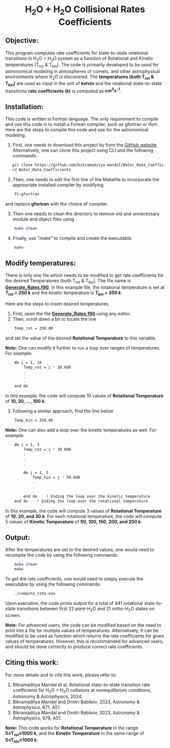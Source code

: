 <h1 align="center">H<sub>2</sub>O + H<sub>2</sub>O Collisional Rates Coefficients</h1>

## Objective:

This program computes rate coefficients for state-to-state rotational transitions in H<sub>2</sub>O + H<sub>2</sub>O system as a function of Rotational and Kinetic temperatures (T<sub>rot</sub> & T<sub>kin</sub>). The code is primarily developed to be used for astronomical modeling in atmospheres of comets, and other astrophysical environments where H<sub>2</sub>O is discovered. The **temperatures (both T<sub>rot</sub> & T<sub>kin</sub>)** are used as input in the unit of **kelvin** and the rotational state-to-state transitions **rate coefficients (*k*)** is computed as ***cm<sup>3</sup>s<sup>-1</sup>***.

## Installation:

This code is written in Fortran language. The only requirement to compile and use this code is to install a Fortran compiler, such as gfortran or ifort. Here are the steps to compile this code and use for the astronomical modeling.

1. First, one needs to download this project by from the [GitHub website](https://github.com/bikramaditya-mandal/Water_Rate_Coefficients.git). Alternatively, one can clone this project using CLI and the following commands.

```sh
   git clone https://github.com/bikramaditya-mandal/Water_Rate_Coefficients.git
   cd Water_Rate_Coefficients
```

2. Then, one needs to edit the first line of the Makefile to incorporate the appropriate installed compiler by modifying 

```sh
    FC=gfortran
```

and  replace **gfortran** with the choice of compiler.

3. Then one needs to clean the directory to remove old and unnecessary module and object files using 

```sh
    make clean
```

4. Finally, use "make" to compile and create the executable.
```sh
    make
```

## Modify temperatures:

There is only one file which needs to be modified to get rate coefficients for the desired Temperatures (both T<sub>rot</sub> & T<sub>kin</sub>). The file name is [**Generate_Rates.f90**](Generate_Rates.f90). In this example file, the rotational temperature is set at ***T<sub>rot</sub> = 250 k*** and the kinetic temperature is ***T<sub>kin</sub> = 350 k***.

Here are the steps to insert desired temperatures.

1. First, open the file [**Generate_Rates.f90**](Generate_Rates.f90) using any editor.
2. Then, scroll down a bit to locate the line

```sh
    Temp_rot = 250.d0
```

and set the value of the desired **Rotational Temperature** to this variable.

**Note:** One can modify it further to run a loop over ranges of temperatures. For example:

```sh
    do i = 1, 10
        Temp_rot = i * 10.0d0
        .
        .
        .
    end do
```

In this example, the code will compute 10 values of **Rotational Temperature** of **10, 20, ..., 100 *k***.

3. Following a similar approach, find the line below

```sh
    Temp_kin = 350.d0
```

**Note:** One can also add a loop over the kinetic temperatures as well. For example:

```sh
    do i = 1, 3
        Temp_rot = i * 10.0d0
        .
        .
        .

        do j = 1, 5
            Temp_kin = j * 50.0d0
            .
            .
            .
        end do    ! Ending the loop over the kinetic temperature
    end do    ! Ending the loop over the rotational temperature
```

In this example, the code will compute 3 values of **Rotational Temperature** of **10, 20, and 30 *k***. For each rotational temperature, the code will compute 5 values of **Kinetic Temperature** of **50, 100, 150, 200, and 250 *k***.

## Output:

After the temperatures are set to the desired values, one would need to recompile the code by using the following commands:

```sh
    make clean
    make
```

To get the rate coefficients, one would need to simply execute the executable by using the following commands:

```sh
    ./compute_rate.exe
```

Upon execution, the code prints output for a total of 441 rotational state-to-state transitions between first 22 *para*-H<sub>2</sub>O and 21 *ortho*-H<sub>2</sub>O states on screen.

**Note:** For advanced users, the code can be modified based on the need to print into a file for multiple values of temperatures. Alternatively, it can be modified to be used as function which returns the rate coefficients for given values of temperatures. However, this is recommended for advanced users, and should be done correctly to produce correct rate coefficients.

## Citing this work:

For more details and to cite this work, please refer to:
1. Bikramaditya Mandal et al, Rotational state-to-state transition rate coefficients for H<sub>2</sub>O + H<sub>2</sub>O collisions at nonequilibrium conditions, Astronomy & Astrophysics, 2024.
2. Bikramaditya Mandal and Dmitri Babikov, 2023, Astronomy & Astrophysics, 671, A51.
3. Bikramaditya Mandal and Dmitri Babikov, 2023, Astronomy & Astrophysics, 678, A51.

**Note:** This code works for **Rotational Temperature** in the range **5&le;T<sub>rot</sub>&le;1000 k**, and the **Kinetic Temperature** in the same range of **5&le;T<sub>kin</sub>&le;1000 k**. 



